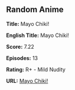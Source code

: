 ## Random Anime

**Title:** Mayo Chiki!

**English Title:** Mayo Chiki!

**Score:** 7.22

**Episodes:** 13

**Rating:** R+ - Mild Nudity

**URL:** [Mayo Chiki!](https://myanimelist.net/anime/10110/Mayo_Chiki)